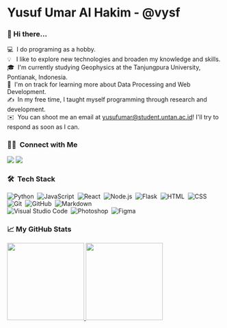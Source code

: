 # Yusuf Umar Al Hakim - @vysf 
### 👋 Hi there...

💻 &nbsp;I do programing as a hobby.\
💡 &nbsp; I like to explore new technologies and broaden my knowledge and skills.\
🎓 &nbsp;I'm currently studying Geophysics at the Tanjungpura University, Pontianak, Indonesia.\
🌱 &nbsp;I'm on track for learning more about Data Processing and Web Development.\
✍️ &nbsp;In my free time, I taught myself programming through research and development.\
✉️ &nbsp;You can shoot me an email at yusufumar@student.untan.ac.id! I'll try to respond as soon as I can.

### 🤝🏻 &nbsp;Connect with Me

<p align="left">
  <a href="mailto:yusufumar@student.untan.ac.id"><img src="https://img.shields.io/badge/-yusufumar@student.untan.ac.id-D14836?style=flat&logo=Gmail&logoColor=white"/></a>
  <a href="https://twitter.com/vysf__" target="_blank"><img src="https://img.shields.io/badge/-@vysf__-1ca0f1?style=flat&logo=Twitter&logoColor=white"/></a>
</p>

### 🛠 &nbsp;Tech Stack

![Python](https://img.shields.io/badge/-Python-05122A?style=flat&logo=python)&nbsp;
![JavaScript](https://img.shields.io/badge/-JavaScript-05122A?style=flat&logo=javascript)&nbsp;
![React](https://img.shields.io/badge/-React-05122A?style=flat&logo=react)&nbsp;
![Node.js](https://img.shields.io/badge/-Node.js-05122A?style=flat&logo=node.js)&nbsp;
![Flask](https://img.shields.io/badge/-Flask-05122A?style=flat&logo=flask)&nbsp;
![HTML](https://img.shields.io/badge/-HTML-05122A?style=flat&logo=HTML5)&nbsp;
![CSS](https://img.shields.io/badge/-CSS-05122A?style=flat&logo=CSS3&logoColor=1572B6)&nbsp;
![Git](https://img.shields.io/badge/-Git-05122A?style=flat&logo=git)&nbsp;
![GitHub](https://img.shields.io/badge/-GitHub-05122A?style=flat&logo=github)&nbsp;
![Markdown](https://img.shields.io/badge/-Markdown-05122A?style=flat&logo=markdown)\
![Visual Studio Code](https://img.shields.io/badge/-Visual%20Studio%20Code-05122A?style=flat&logo=visual-studio-code&logoColor=007ACC)&nbsp;
![Photoshop](https://img.shields.io/badge/-Photoshop-05122A?style=flat&logo=adobe-photoshop)&nbsp;
![Figma](https://img.shields.io/badge/-Figma-05122A?style=flat&logo=figma)

### 📈 My GitHub Stats
<p align="left">
<a href="https://github.com/vysf">
  <img height="180em" src="https://github-readme-stats-eight-theta.vercel.app/api?username=vysf&show_icons=true&theme=algolia&include_all_commits=true&count_private=true"/>
  <img height="180em" src="https://github-readme-stats-eight-theta.vercel.app/api/top-langs/?username=vysf&layout=compact&langs_count=8&theme=algolia"/>
</a>
</p>
<!--
**vysf/vysf** is a ✨ _special_ ✨ repository because its `README.md` (this file) appears on your GitHub profile.
<a href="https://twitter.com/vysf__" target="_blank"><img src="https://img.shields.io/badge/-@vysf__-1877F2?style=flat&logo=Twitter&logoColor=white"/></a>
Here are some ideas to get you started:

- 🔭 I’m currently working on ...
- 🌱 I’m currently learning ...
- 👯 I’m looking to collaborate on ...
- 🤔 I’m looking for help with ...
- 💬 Ask me about ...
- 📫 How to reach me: ...
- 😄 Pronouns: ...
- ⚡ Fun fact: ...
-->
